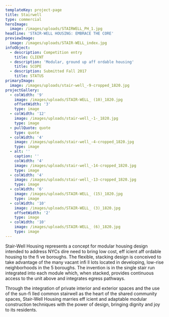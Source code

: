 ```yaml
---
templateKey: project-page
title: Stairwell
type: commercial
heroImage:
  image: /images/uploads/STAIRWELL_PH_1.jpg
headline: 'STAIR-WELL HOUSING: EMBRACE THE CORE'
previewImage:
  image: /images/uploads/STAIR-WELL_index.jpg
infoObject:
  - description: Competition entry
    title: CLIENT
  - description: 'Modular, ground up aff ordable housing'
    title: SCOPE
  - description: Submitted Fall 2017
    title: STATUS
primaryImage:
  image: /images/uploads/stair-well_-9-cropped_1820.jpg
projectGallery:
  - colWidth: '9'
    image: /images/uploads/STAIR-WELL_ (10)_1820.jpg
    offsetWidth: '3'
    type: image
  - colWidth: '12'
    image: /images/uploads/stair-well_-1-_1820.jpg
    type: image
  - pullQuote: quote
    type: quote
  - colWidth: '4'
    image: /images/uploads/stair-well_-4-cropped_1820.jpg
    type: image
  - alt: ''
    caption: ''
    colWidth: '4'
    image: /images/uploads/stair-well_-14-cropped_1820.jpg
    type: image
  - colWidth: '4'
    image: /images/uploads/stair-well_-13-cropped_1820.jpg
    type: image
  - colWidth: '6'
    image: /images/uploads/STAIR-WELL_ (15)_1820.jpg
    type: image
  - colWidth: '10'
    image: /images/uploads/STAIR-WELL_ (3)_1820.jpg
    offsetWidth: '2'
    type: image
  - colWidth: '10'
    image: /images/uploads/STAIR-WELL_ (6)_1820.jpg
    type: image
---
```

Stair-Well Housing represents a concept for modular housing
 design intended to address NYCs dire need to bring low
 cost, eff icient aff ordable housing to the fi ve boroughs. The
 flexible, stacking design is conceived to take advantage of
 the many vacant infi ll lots located in developing, low-rise
 neighborhoods in the 5 boroughs. The invention is in the
 single stair run integrated into each module which, when
 stacked, provides continuous access to the unit above and
 integrates egress pathways.

Through the integration of private interior and exterior spaces
 and the use of the sun-fi lled common stairwell as the
 heart of the shared community spaces, Stair-Well Housing
 marries eff icient and adaptable modular construction techniques
 with the power of design, bringing dignity and joy to
 its residents.

